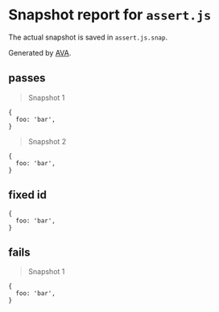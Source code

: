 # Snapshot report for `assert.js`

The actual snapshot is saved in `assert.js.snap`.

Generated by [AVA](https://avajs.dev).

## passes

> Snapshot 1

    {
      foo: 'bar',
    }

> Snapshot 2

    {
      foo: 'bar',
    }

## fixed id

    {
      foo: 'bar',
    }

## fails

> Snapshot 1

    {
      foo: 'bar',
    }

